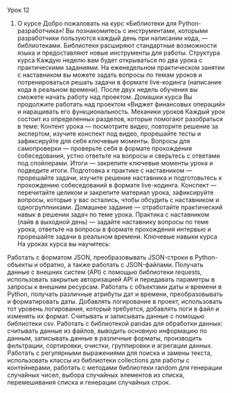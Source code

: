 Урок 12
1. О курсе
Добро пожаловать на курс «Библиотеки для Python-разработчика»! Вы познакомитесь с инструментами, которыми разработчики пользуются каждый день при написании кода, — библиотеками. Библиотеки расширяют стандартные возможности языка и предоставляют новые инструменты для работы.
Структура курса
Каждую неделю вам будет открываться по два урока с практическими заданиями.
На еженедельном практическом занятии с наставником вы можете задать вопросы по темам уроков и потренироваться решать задачи в формате live-кодинга (написание кода в реальном времени).
После двух недель обучения вы сможете начать работу над проектом.
Домашки курса
Вы продолжите работать над проектом «Виджет финансовых операций» и наращивать его функциональность.
Механики уроков
Каждый урок состоит из определенных разделов, которые помогают разобраться в теме:
Контент урока — посмотрите видео, повторите решение за экспертом, изучите конспект под видео, прорешайте тесты и зафиксируйте для себя ключевые моменты.
Вопросы для самопроверки — проверьте себя в формате прохождения собеседования, устно ответьте на вопросы и сверьтесь с ответами под спойлерами.
Итоги — закрепите ключевые моменты урока и подведите итоги.
Подготовка к практике с наставником — прорешайте задачи, изучите решение наставника и подготовьтесь к прохождению собеседований в формате live-кодинга.
Конспект — перечитайте целиком и закрепите материал урока, зафиксируйте вопросы, которые у вас остались, чтобы обсудить с наставником и одногруппниками.
Домашнее задание — отработайте практический навык в решении задач по теме урока.
Практика с наставником (лайв в выходной день) — задайте наставнику вопросы по теме урока, ответьте на вопросы в формате прохождения интервью и прорешайте задачи в реальном времени.
Ключевые навыки курса
На уроках курса вы научитесь:

Работать с форматом JSON, преобразовывать JSON-строки в Python-объекты и обратно, а также работать с JSON-файлами.
Получать данные с внешних систем (API) с помощью библиотеки requests, использовать закрытые авторизацией API и передавать параметры в запросы к внешним ресурсам.
Работать с объектами даты и времени в Python, получать различные атрибуты дат и времени, преобразовывать и форматировать даты.
Добавлять логирование в проект, использовать тот уровень логирования, который требуется, добавлять логи в файл и изменять их формат.
Считывать и записывать данные с помощью библиотеки csv.
Работать с библиотекой pandas для обработки данных: считывать данные из файлов, выводить основную информацию по данным, записывать данные в различные форматы, производить фильтрации, сортировки, очистки, группировки и агрегации данных.
Работать с регулярными выражениями для поиска и замены текста, использовать классы из библиотеки collections для работы с контейнерами, работать с методами библиотеки random для генерации случайных чисел, выбора случайных элементов из списка, перемешивания списка и генерации случайных строк.
